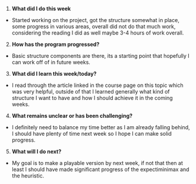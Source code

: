 1. **What did I do this week**
- Started working on the project, got the structure somewhat in place, some progress in various areas, overall did not do that much work, considering the reading I did as well maybe 3-4 hours of work overall.

2. **How has the program progressed?**
- Basic structure components are there, its a starting point that hopefully I can work off of in future weeks.

3. **What did I learn this week/today?**
- I read through the article linked in the course page on this topic which was very helpful, outside of that I learned generally what kind of structure I want to have and how I should achieve it in the coming weeks.

4. **What remains unclear or has been challenging?**
- I definitely need to balance my time better as I am already falling behind, I should have plenty of time next week so I hope I can make solid progress.

5. **What will I do next?**
- My goal is to make a playable version by next week, if not that then at least I should have made significant progress of the expectiminimax and the heuristic.